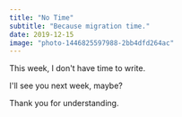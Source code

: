 ```yaml
---
title: "No Time"
subtitle: "Because migration time."
date: 2019-12-15
image: "photo-1446825597988-2bb4dfd264ac"
---
```


This week, I don't have time to write.

I'll see you next week, maybe?

Thank you for understanding.
